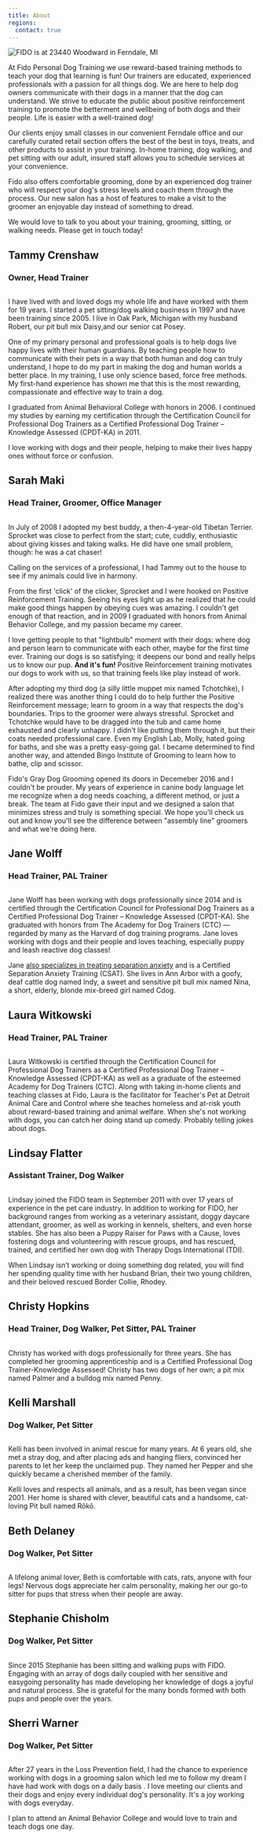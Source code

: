 ```yaml
---
title: About
regions:
  contact: true
---
```


![FIDO is at 23440 Woodward in Ferndale, MI](../images/fido_building.png)

At Fido Personal Dog Training we use reward-based training methods to teach your 
dog that learning is fun! Our trainers are educated, experienced professionals with 
a passion for all things dog. We are here to help dog owners communicate with their 
dogs in a manner that the dog can understand. We strive to educate the public about 
positive reinforcement training to promote the betterment and wellbeing of both 
dogs and their people. Life is easier with a well-trained dog! 

Our clients enjoy small classes in our convenient Ferndale office and our carefully 
curated retail section offers the best of the best in toys, treats, and other products 
to assist in your training. In-home training, dog walking, and pet sitting with 
our adult, insured staff allows you to schedule services at your convenience. 

Fido also offers comfortable grooming, done by an experienced dog trainer who will 
respect your dog's stress levels and coach them through the process. Our new salon 
has a host of features to make a visit to the groomer an enjoyable day instead of 
something to dread.

We would love to talk to you about your training, grooming, sitting, or walking 
needs. Please get in touch today!

<section class="region">

## Tammy Crenshaw

### Owner, Head Trainer

<img class="right" src="{{ '/images/tammy.jpg' | relative_url }}" alt="" />

I have lived with and loved dogs my whole life and have worked with them for 19 
years. I started a pet sitting/dog walking business in 1997 and have been training 
since 2005. I live in Oak Park, Michigan with my husband Robert, our pit bull mix 
Daisy,and our senior cat Posey.

One of my primary personal and professional goals is to help dogs live happy lives 
with their human guardians. By teaching people how to communicate with their pets 
in a way that both human and dog can truly understand, I hope to do my part in making 
the dog and human worlds a better place. In my training, I use only science based, 
force free methods. My first-hand experience has shown me that this is the most 
rewarding, compassionate and effective way to train a dog.

I graduated from Animal Behavioral College with honors in 2006. I continued my studies 
by earning my certification through the Certification Council for Professional Dog 
Trainers as a Certified Professional Dog Trainer – Knowledge Assessed (CPDT-KA) 
in 2011.

I love working with dogs and their people, helping to make their lives happy ones 
without force or confusion.

</section>
<section class="region">

## Sarah Maki

### Head Trainer, Groomer, Office Manager

<img class="right" src="{{ '/images/sarah.jpg' | relative_url }}" alt="" />

In July of 2008 I adopted my best buddy, a then-4-year-old Tibetan Terrier. Sprocket 
was close to perfect from the start; cute, cuddly, enthusiastic about giving kisses 
and taking walks. He did have one small problem, though: he was a cat chaser!

Calling on the services of a professional, I had Tammy out to the house to see if 
my animals could live in harmony.

From the first 'click' of the clicker, Sprocket and I were hooked on Positive Reinforcement 
Training. Seeing his eyes light up as he realized that he could make good things 
happen by obeying cues was amazing. I couldn't get enough of that reaction, and 
in 2009 I graduated with honors from Animal Behavior College, and my passion became 
my career.

I love getting people to that "lightbulb" moment with their dogs: where dog and 
person learn to communicate with each other, maybe for the first time ever. Training 
our dogs is so satisfying; it deepens our bond and really helps us to know our pup. 
__And it's fun!__ Positive Reinforcement training motivates our dogs to work with 
us, so that training feels like play instead of work.

After adopting my third dog (a silly little muppet mix named Tchotchke), I realized 
there was another thing I could do to help further the Positive Reinforcement message; 
learn to groom in a way that respects the dog's boundaries. Trips to the groomer 
were always stressful. Sprocket and Tchotchke would have to be dragged into the 
tub and came home exhausted and clearly unhappy. I didn't like putting them through 
it, but their coats needed professional care. Even my English Lab, Molly, hated 
going for baths, and she was a pretty easy-going gal. I became determined to find 
another way, and attended Bingo Institute of Grooming to learn how to bathe, clip 
and scissor. 

Fido's Gray Dog Grooming opened its doors in Decemeber 2016 and I couldn't be prouder. 
My years of experience in canine body language let me recognize when a dog needs 
coaching, a different method, or just a break. The team at Fido gave their input 
and we designed a salon that minimizes stress and truly is something special. We 
hope you'll check us out and know you'll see the difference between "assembly line" 
groomers and what we're doing here.

</section>
<section class="region">

## Jane Wolff

### Head Trainer, PAL Trainer

<img class="right" src="{{ '/images/jane.jpg' | relative_url }}" alt="" />

Jane Wolff has been working with dogs professionally since 2014 and is certified 
through the Certification Council for Professional Dog Trainers as a Certified Professional 
Dog Trainer – Knowledge Assessed (CPDT-KA). She graduated with honors from The Academy 
for Dog Trainers (CTC) — regarded by many as the Harvard of dog training programs. 
Jane loves working with dogs and their people and loves teaching, especially puppy 
and leash reactive dog classes! 

Jane [also specializes in treating separation anxiety](../separation-anxiety/) and is a Certified Separation 
Anxiety Training (CSAT). She lives in Ann Arbor with a goofy, deaf cattle dog named 
Indy, a sweet and sensitive pit bull mix named Nina, a short, elderly, blonde mix-breed 
girl named Cdog.

</section>
<section class="region">

## Laura Witkowski

### Head Trainer, PAL Trainer

<img class="right" src="{{ '/images/laura.jpg' | relative_url }}" alt="" />

Laura Witkowski is certified through the Certification Council for Professional 
Dog Trainers as a Certified Professional Dog Trainer – Knowledge Assessed (CPDT-KA) 
as well as a graduate of the esteemed Academy for Dog Trainers (CTC). Along with 
taking in-home clients and teaching classes at Fido, Laura is the facilitator for 
Teacher's Pet at Detroit Animal Care and Control where she teaches homeless and 
at-risk youth about reward-based training and animal welfare. When she's not working 
with dogs, you can catch her doing stand up comedy. Probably telling jokes about 
dogs.

</section>
<section class="region">

## Lindsay Flatter

### Assistant Trainer, Dog Walker

<img class="right" src="{{ '/images/lindsay.jpg' | relative_url }}" alt="" />

Lindsay joined the FIDO team in September 2011 with over 17 years of experience 
in the pet care industry. In addition to working for FIDO, her background ranges 
from working as a veterinary assistant, doggy daycare attendant, groomer, as well 
as working in kennels, shelters, and even horse stables. She has also been a Puppy 
Raiser for Paws with a Cause, loves fostering dogs and volunteering with rescue 
groups, and has rescued, trained, and certified her own dog with Therapy Dogs International 
(TDI). 

When Lindsay isn’t working or doing something dog related, you will find her spending 
quality time with her husband Brian, their two young children, and their beloved 
rescued Border Collie, Rhodey.  

</section>
<section class="region">

## Christy Hopkins

### Head Trainer, Dog Walker, Pet Sitter, PAL Trainer

<img class="right" src="{{ '/images/christy.jpg' | relative_url }}" alt="" />

Christy has worked with dogs professionally for three years. She has completed her 
grooming apprenticeship and is a Certified Professional Dog Trainer-Knowledge Assessed! 
Christy has two dogs of her own; a pit mix named Palmer and a bulldog mix named 
Penny.

</section>
<section class="region">

## Kelli Marshall

### Dog Walker, Pet Sitter

<img class="right" src="{{ '/images/kelli.jpg' | relative_url }}" alt="" />

Kelli has been involved in animal rescue for many years. At 6 years old, she met 
a stray dog, and after placing ads and hanging fliers, convinced her parents to 
let her keep the unclaimed pup. They named her Pepper and she quickly became a cherished 
member of the family.

Kelli loves and respects all animals, and as a result, has been vegan since 2001. 
Her home is shared with clever, beautiful cats and a handsome, cat-loving Pit bull 
named Rōkō.

</section>
<section class="region">

## Beth Delaney

### Dog Walker, Pet Sitter

<img class="right" src="{{ '/images/beth.jpg' | relative_url }}" alt="" />

A lifelong animal lover, Beth is comfortable with cats, rats, anyone with four legs! 
Nervous dogs appreciate her calm personality, making her our go-to sitter for pups 
that stress when their people are away. 

</section>
<section class="region">

## Stephanie Chisholm

### Dog Walker, Pet Sitter

<img class="right" src="{{ '/images/stephanie.jpg' | relative_url }}" alt="" />

Since 2015 Stephanie has been sitting and walking pups with FIDO. Engaging with 
an array of dogs daily coupled with her sensitive and easygoing personality has 
made developing her knowledge of dogs a joyful and natural process. She is grateful 
for the many bonds formed with both pups and people over the years.

</section>
<section class="region">

## Sherri Warner

### Dog Walker, Pet Sitter

<img class="right" src="{{ '/images/sherri.jpg' | relative_url }}" alt="" />

After 27 years in the Loss Prevention field, I had the chance to experience working 
with dogs in a grooming salon which led me to follow my dream I have had work with 
dogs on a daily basis . I love meeting our clients and their dogs and enjoy every 
individual dog's personality. It's a joy working with dogs everyday.

I plan to attend an Animal Behavior College and would love to train and teach dogs 
one day.

</section>
<section class="region">
  
